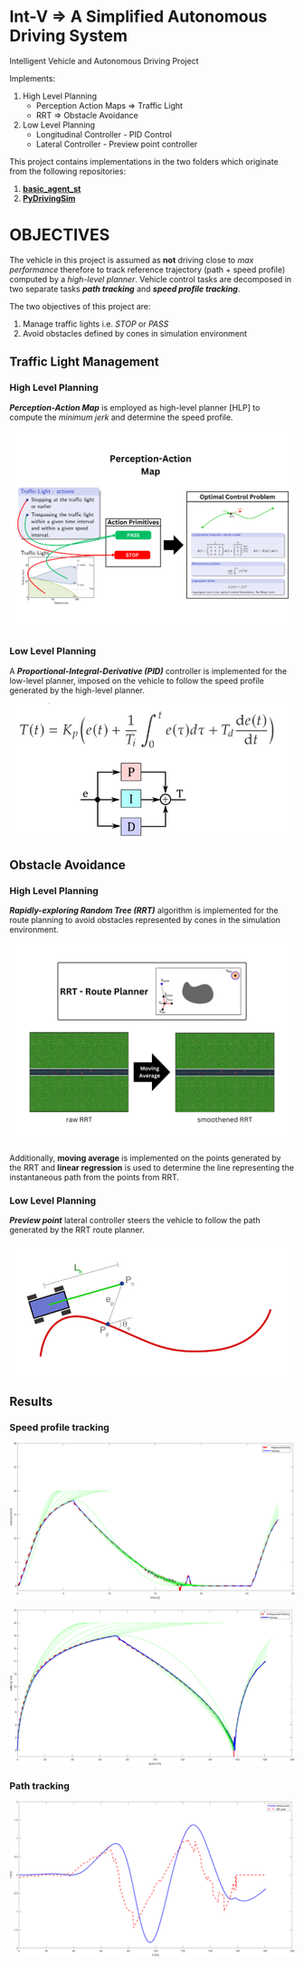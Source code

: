 # Int-V => A Simplified Autonomous Driving System
Intelligent Vehicle and Autonomous Driving Project

Implements:
1. High Level Planning
    - Perception Action Maps => Traffic Light
    - RRT => Obstacle Avoidance
2. Low Level Planning
    - Longitudinal Controller - PID Control
    - Lateral Controller - Preview point controller

This project contains implementations in the two folders which originate from the following repositories:
1. [**basic_agent_st**](https://bitbucket.org/tonegas/basic_agent_st/src/master/)
1. [**PyDrivingSim**](https://github.com/tonegas/PyDrivingSim)

# OBJECTIVES

The vehicle in this project is assumed as **not** driving close to *max performance*
therefore to track reference trajectory (path + speed profile) computed by a *high-level planner*. Vehicle control tasks are decomposed in two separate tasks ***path tracking*** and ***speed profile tracking***.

The two objectives of this project are:
1. Manage traffic lights i.e. *STOP* or *PASS*
2. Avoid obstacles defined by cones in simulation environment

## Traffic Light Management
### High Level Planning

***Perception-Action Map*** is employed as high-level planner [HLP] to compute the *minimum jerk* and determine the speed profile.

![Perception Action Map](/images/PAM.png)
### Low Level Planning

A ***Proportional-Integral-Derivative (PID)*** controller is implemented for the low-level planner, imposed on the vehicle to follow the speed profile generated by the high-level planner.

![PID](/images/PID.png)

## Obstacle Avoidance

### High Level Planning

***Rapidly-exploring Random Tree (RRT)*** algorithm is implemented for the route planning to avoid obstacles represented by cones in the simulation environment.

![RRT - Route Planner](/images/RRT.png)

Additionally, **moving average** is implemented on the points generated by the RRT and **linear regression** is used to determine the line representing the instantaneous path from the points from RRT.

### Low Level Planning

***Preview point*** lateral controller steers the vehicle to follow the path generated by the RRT route planner.

![Preview point lateral controller](/images/PPLC.png)

## Results

### Speed profile tracking

![Speed tracking vs time](/images/speedTrackingT.png)

![Speed tracking vs distance](/images/speedTrackingD.png)


### Path tracking

![Path tracking](/images/pathTracking.png)

<!-- ## This'll be a _Helpful_ Section About the Greek Letter Θ!
A heading containing characters not allowed in fragments, UTF-8 characters, two consecutive spaces between the first and second words, and formatting.

## This heading is not unique in the file

TEXT 1

## This heading is not unique in the file

TEXT 2

# Links to the example headings above

Link to the sample section: [Link Text](#sample-section).

Link to the helpful section: [Link Text](#thisll-be-a-helpful-section-about-the-greek-letter-Θ).

Link to the first non-unique section: [Link Text](#this-heading-is-not-unique-in-the-file).

Link to the second non-unique section: [Link Text](#this-heading-is-not-unique-in-the-file-1). -->